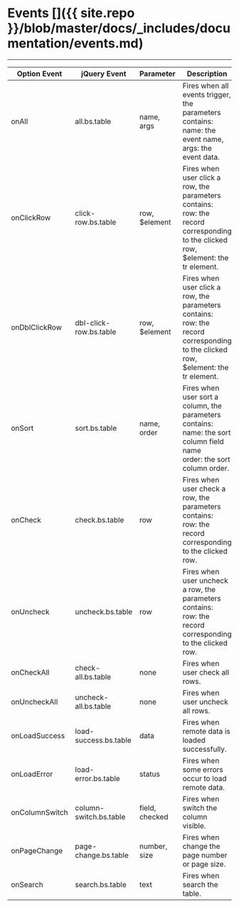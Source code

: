 # Events []({{ site.repo }}/blob/master/docs/_includes/documentation/events.md)

---

<table class="table"
       data-toggle="table"
       data-search="true"
       data-show-toggle="true"
       data-show-columns="true">
    <thead>
    <tr>
        <th>Option Event</th>
        <th>jQuery Event</th>
        <th>Parameter</th>
        <th>Description</th>
    </tr>
    </thead>
    <tbody>
    <tr>
        <td>onAll</td>
        <td>all.bs.table</td>
        <td>name, args</td>
        <td>
        Fires when all events trigger, the parameters contains: <br>
        name: the event name, <br>
        args: the event data.
        </td>
    </tr>
    <tr>
        <td>onClickRow</td>
        <td>click-row.bs.table</td>
        <td>row, $element</td>
        <td>
        Fires when user click a row, the parameters contains: <br>
        row: the record corresponding to the clicked row, <br>
        $element: the tr element.
        </td>
    </tr>
    <tr>
        <td>onDblClickRow</td>
        <td>dbl-click-row.bs.table</td>
        <td>row, $element</td>
        <td>
        Fires when user click a row, the parameters contains: <br>
        row: the record corresponding to the clicked row, <br>
        $element: the tr element.
        </td>
    </tr>
    <tr>
        <td>onSort</td>
        <td>sort.bs.table</td>
        <td>name, order</td>
        <td>
        Fires when user sort a column, the parameters contains: <br>
        name: the sort column field name<br>
        order: the sort column order.
        </td>
    </tr>
    <tr>
        <td>onCheck</td>
        <td>check.bs.table</td>
        <td>row</td>
        <td>
        Fires when user check a row, the parameters contains: <br>
        row: the record corresponding to the clicked row.
        </td>
    </tr>
    <tr>
        <td>onUncheck</td>
        <td>uncheck.bs.table</td>
        <td>row</td>
        <td>
        Fires when user uncheck a row, the parameters contains: <br>
        row: the record corresponding to the clicked row.
        </td>
    </tr>
    <tr>
        <td>onCheckAll</td>
        <td>check-all.bs.table</td>
        <td>none</td>
        <td>Fires when user check all rows.</td>
    </tr>
    <tr>
        <td>onUncheckAll</td>
        <td>uncheck-all.bs.table</td>
        <td>none</td>
        <td>Fires when user uncheck all rows.</td>
    </tr>
    <tr>
        <td>onLoadSuccess</td>
        <td>load-success.bs.table</td>
        <td>data</td>
        <td>Fires when remote data is loaded
            successfully.
        </td>
    </tr>
    <tr>
        <td>onLoadError</td>
        <td>load-error.bs.table</td>
        <td>status</td>
        <td>Fires when some errors occur to load remote data.</td>
    </tr>
    <tr>
        <td>onColumnSwitch</td>
        <td>column-switch.bs.table</td>
        <td>field, checked</td>
        <td>Fires when switch the column visible.</td>
    </tr>
    <tr>
        <td>onPageChange</td>
        <td>page-change.bs.table</td>
        <td>number, size</td>
        <td>Fires when change the page number or page size.</td>
    </tr>
    <tr>
        <td>onSearch</td>
        <td>search.bs.table</td>
        <td>text</td>
        <td>Fires when search the table.</td>
    </tr>
    </tbody>
</table>